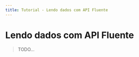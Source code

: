 ```yaml
---
title: Tutorial - Lendo dados com API Fluente
---
```


Lendo dados com API Fluente
===========================

> TODO...

